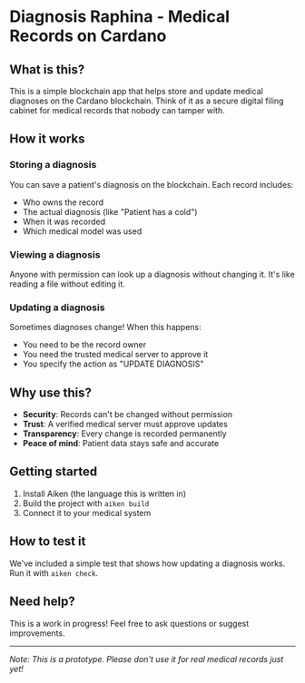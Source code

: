 # Diagnosis Raphina - Medical Records on Cardano

## What is this?

This is a simple blockchain app that helps store and update medical diagnoses on the Cardano blockchain. Think of it as a secure digital filing cabinet for medical records that nobody can tamper with.

## How it works

### Storing a diagnosis
You can save a patient's diagnosis on the blockchain. Each record includes:
- Who owns the record
- The actual diagnosis (like "Patient has a cold")
- When it was recorded
- Which medical model was used

### Viewing a diagnosis
Anyone with permission can look up a diagnosis without changing it. It's like reading a file without editing it.

### Updating a diagnosis
Sometimes diagnoses change! When this happens:
- You need to be the record owner
- You need the trusted medical server to approve it
- You specify the action as "UPDATE DIAGNOSIS"

## Why use this?

- **Security**: Records can't be changed without permission
- **Trust**: A verified medical server must approve updates
- **Transparency**: Every change is recorded permanently
- **Peace of mind**: Patient data stays safe and accurate

## Getting started

1. Install Aiken (the language this is written in)
2. Build the project with `aiken build`
3. Connect it to your medical system

## How to test it

We've included a simple test that shows how updating a diagnosis works. Run it with `aiken check`.

## Need help?

This is a work in progress! Feel free to ask questions or suggest improvements.

---

*Note: This is a prototype. Please don't use it for real medical records just yet!*
